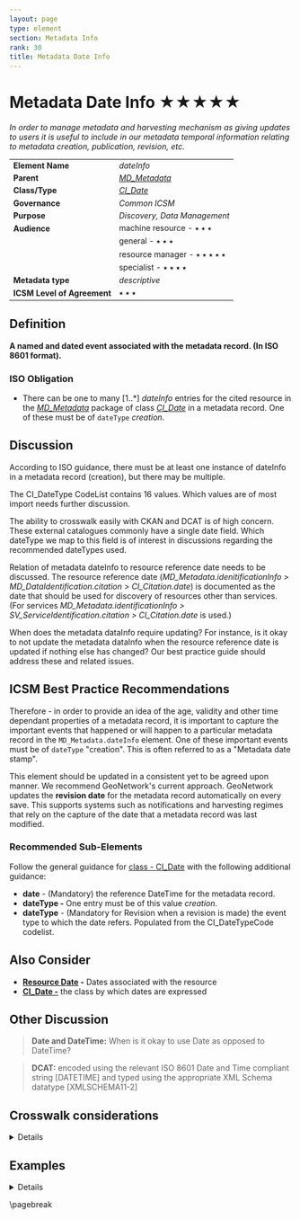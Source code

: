 ```yaml
---
layout: page
type: element
section: Metadata Info
rank: 30
title: Metadata Date Info
---
```

# Metadata Date Info ★★★★★
*In order to manage metadata and harvesting mechanism as giving updates to users it is useful to include in our metadata temporal information relating to metadata creation, publication, revision, etc.*

| | |
| --- | --- |
| **Element Name** | *dateInfo* |
| **Parent** | *[MD_Metadata](./class-MD_Metadata)* |
| **Class/Type** | *[CI_Date](./class-CI_Date)* |
| **Governance** | *Common ICSM* |
| **Purpose** | *Discovery, Data Management* |
| **Audience** | machine resource - ⭑ ⭑ ⭑ |
| | general - ⭑ ⭑ ⭑ |
| | resource manager - ⭑ ⭑ ⭑ ⭑ ⭑ |
| | specialist - ⭑ ⭑ ⭑ ⭑ |
| **Metadata type** | *descriptive* |
| **ICSM Level of Agreement** | ⭑ ⭑ ⭑ |

## Definition
**A named and dated event associated with the metadata record. (In ISO 8601 format).**

### ISO Obligation
- There can be one to many [1..\*] *dateInfo* entries for the cited resource in the *[MD_Metadata](./class-MD_Metadata)* package of class *[CI_Date](./class-CI_Date)* in a metadata record. One of these must be of `dateType` *creation*.

## Discussion

According to ISO guidance, there must be at least one instance of dateInfo in a metadata record (creation), but there may be multiple.

The CI_DateType CodeList contains 16 values. Which values are of most import needs further discussion. 

The ability to crosswalk easily with CKAN and DCAT is of high concern. These external catalogues commonly have a single date field. Which dateType we map to this field is of interest in discussions regarding the recommended dateTypes used.

Relation of metadata dateInfo to resource reference date needs to be discussed. The resource reference date (*MD_Metadata.idenitificationInfo > MD_DataIdentification.citation > CI_Citation.date*) is documented as the date that should be used for discovery of resources other than services. (For services *MD_Metadata.identificationInfo > SV_ServiceIdentification.citation > CI_Citation.date* is used.)

When does the metadata dataInfo require updating? For instance, is it okay to not update the metadata dataInfo when the resource reference date is updated if nothing else has changed? Our best practice guide should address these and related issues.

## ICSM Best Practice Recommendations

Therefore - in order to provide an idea of the age, validity and other time dependant properties of a metadata record, it is important to capture the important events that happened or will happen to a particular metadata record in the `MD_Metadata.dateInfo` element. One of these important events must be of `dateType` "creation". This is often referred to as a "Metadata date stamp".

This element should be updated in a consistent yet to be agreed upon manner. We recommend GeoNetwork's current approach. GeoNetwork updates the **revision date** for the metadata record automatically on every save. This supports systems such as notifications and harvesting regimes that rely on the capture of the date that a metadata record was last modified.

### Recommended Sub-Elements

Follow the general guidance for [class - CI_Date](./class-CI_Date) with the following additional guidance:

- **date** - (Mandatory) the reference DateTime for the metadata record.
- **dateType -** One entry must be of this value *creation*. 
- **dateType** - (Mandatory for Revision when a revision is made) the event type to which the date refers. Populated from the CI_DateTypeCode codelist.

## Also Consider

- **[Resource Date](./ResourceDate) -** Dates associated with the resource
- **[CI_Date -](./class-CI_Date)** the class by which dates are expressed

## Other Discussion

> **Date and DateTime:**
When is it okay to use Date as opposed to DateTime?

> **DCAT:**
encoded using the relevant ISO 8601 Date and Time compliant string [DATETIME] and typed using the appropriate XML Schema datatype [XMLSCHEMA11-2]

## Crosswalk considerations

<details>

### ISO19139

The element `dateStamp` was replaced with `dateInfo` to allow other types of metadata date information to be recorded in addition to the creation date. The type and cardinality of this element were changed in order to allow associating more than one type of date with a metadata record.

### Dublin core / CKAN / data.gov.au

Maps to `publish` and `update date`

### DCAT

Maps to `dct:issued` and `dct:modified`

### RIF-CS

Maps to `@dateAccessioned`

</details>

## Examples

<details>

### XML -

```
<mdb:MD_Metadata>
....
<mdb:dateInfo>
   <cit:CI_Date>
     <cit:date>
      <gco:DateTime>2019-05-30T15:30:05</gco:DateTime>
     </cit:date>
     <cit:dateType>
      <cit:CI_DateTypeCode 
      codeList="https://schemas.isotc211.org/19115/resources/Codelist
      /cat/codelists.xml#CI_DateTypeCode"
      codeListValue="revision"/>
     </cit:dateType>
   </cit:CI_Date>
 </mdb:dateInfo>
  <mdb:dateInfo>
   <cit:CI_Date>
     <cit:date>
      <gco:DateTime>2005-03-31T19:13:30</gco:DateTime>
     </cit:date>
     <cit:dateType>
      <cit:CI_DateTypeCode codeList="codeListLocation#CI_DateTypeCode" 
      codeListValue="creation">creation</cit:CI_DateTypeCode>
     </cit:dateType>
   </cit:CI_Date>
 </mdb:dateInfo>
....
</mdb:MD_Metadata>
```

\pagebreak

### UML diagrams
Recommended elements highlighted in yellow

![dateInfo](../images/MetadataDateUML.png)

</details>

\pagebreak

